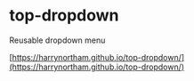 # top-dropdown

Reusable dropdown menu

[https://harrynortham.github.io/top-dropdown/](https://harrynortham.github.io/top-dropdown/)
